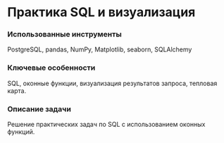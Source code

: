 
# Практика SQL и визуализация

### Использованные инструменты
PostgreSQL, pandas, NumPy, Matplotlib, seaborn, SQLAlchemy

### Ключевые особенности
SQL, оконные функции, визуализация результатов запроса, тепловая карта.

### Описание задачи
Решение практических задач по SQL с использованием оконных функций.
